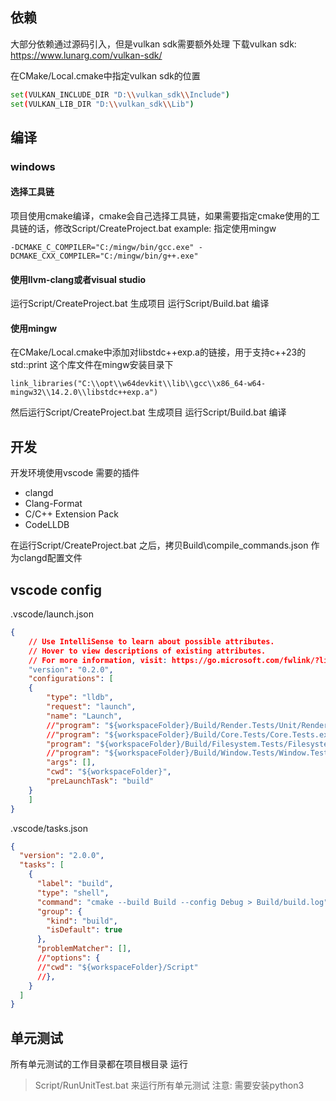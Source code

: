 ## 依赖

大部分依赖通过源码引入，但是vulkan sdk需要额外处理
下载vulkan sdk: https://www.lunarg.com/vulkan-sdk/

在CMake/Local.cmake中指定vulkan sdk的位置

```sh
set(VULKAN_INCLUDE_DIR "D:\\vulkan_sdk\\Include")
set(VULKAN_LIB_DIR "D:\\vulkan_sdk\\Lib")
```

## 编译



### windows

#### 选择工具链

项目使用cmake编译，cmake会自己选择工具链，如果需要指定cmake使用的工具链的话，修改Script/CreateProject.bat
example:
指定使用mingw
```
-DCMAKE_C_COMPILER="C:/mingw/bin/gcc.exe" -DCMAKE_CXX_COMPILER="C:/mingw/bin/g++.exe"

```
#### 使用llvm-clang或者visual studio

运行Script/CreateProject.bat 生成项目
运行Script/Build.bat 编译

#### 使用mingw

在CMake/Local.cmake中添加对libstdc++exp.a的链接，用于支持c++23的std::print
这个库文件在mingw安装目录下
```
link_libraries("C:\\opt\\w64devkit\\lib\\gcc\\x86_64-w64-mingw32\\14.2.0\\libstdc++exp.a")
```
然后运行Script/CreateProject.bat 生成项目
运行Script/Build.bat 编译

## 开发

开发环境使用vscode
需要的插件
- clangd  
- Clang-Format 
- C/C++ Extension Pack  
- CodeLLDB 

在运行Script/CreateProject.bat 之后，拷贝Build\compile_commands.json 作为clangd配置文件

## vscode config

.vscode/launch.json
```json
{
    // Use IntelliSense to learn about possible attributes.
    // Hover to view descriptions of existing attributes.
    // For more information, visit: https://go.microsoft.com/fwlink/?linkid=830387
    "version": "0.2.0",
    "configurations": [
    {
        "type": "lldb",
        "request": "launch",
        "name": "Launch",
        //"program": "${workspaceFolder}/Build/Render.Tests/Unit/Render.Tests.Unit.exe",
        //"program": "${workspaceFolder}/Build/Core.Tests/Core.Tests.exe",
        "program": "${workspaceFolder}/Build/Filesystem.Tests/Filesystem.Tests.exe",
        //"program": "${workspaceFolder}/Build/Window.Tests/Window.Tests.exe",
        "args": [],
        "cwd": "${workspaceFolder}",
        "preLaunchTask": "build"
    }
    ]
}
```

.vscode/tasks.json
```json
{
  "version": "2.0.0",
  "tasks": [
    {
      "label": "build",
      "type": "shell",
      "command": "cmake --build Build --config Debug > Build/build.log",
      "group": {
        "kind": "build",
        "isDefault": true
      },
      "problemMatcher": [],
      //"options": {
      //"cwd": "${workspaceFolder}/Script"
      //},
    }
  ]
}
```

## 单元测试

所有单元测试的工作目录都在项目根目录
运行
> Script/RunUnitTest.bat
来运行所有单元测试
注意: 需要安装python3
